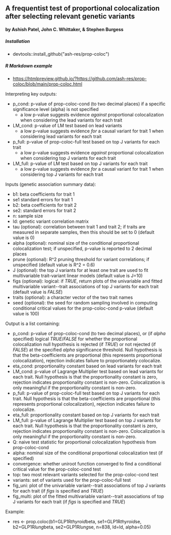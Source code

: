 ## A frequentist test of proportional colocalization after selecting relevant genetic variants ##
#### by Ashish Patel, John C. Whittaker, & Stephen Burgess #### 


##### Installation
* devtools::install_github("ash-res/prop-coloc")

##### R Markdown example
* https://htmlpreview.github.io/?https://github.com/ash-res/prop-coloc/blob/main/prop-coloc.html

Interpreting key outputs:
 * p_cond: p-value of prop-coloc-cond (to two decimal places) if a specific significance level (alpha) is not specified
     * a low p-value suggests evidence *against* proportional colocalization when considering the lead variants for each trait
 * LM_cond: p-value of LM test based on lead variants
     * a low p-value suggests evidence *for* a causal variant for trait 1 when considering lead variants for each trait
 * p_full: p-value of prop-coloc-full test based on top J variants for each trait
     * a low p-value suggests evidence *against* proportional colocalization when considering top J variants for each trait  
 * LM_full: p-value of LM test based on top J variants for each trait
     * a low p-value suggests evidence *for* a causal variant for trait 1 when considering top J variants for each trait

Inputs (genetic association summary data):
 * b1: beta coefficients for trait 1
 * se1 standard errors for trait 1
 * b2: beta coefficients for trait 2
 * se2: standard errors for trait 2
 * n: sample size
 * ld: genetic variant correlation matrix
 * tau (optional): correlation between trait 1 and trait 2; if traits are measured in separate samples, then this should be set to 0 (default value is 0)
 * alpha (optional): nominal size of the conditional proportional colocalization test; if unspecified, p-value is reported to 2 decimal places
 * prune (optional): R^2 pruning threshold for variant correlations; if unspecified (default value is R^2 = 0.6)
 * J (optional): the top J variants for at least one trait are used to fit multivariable trait-variant linear models (default value is J=10)
 * figs (optional): logical: if *TRUE*, return plots of the univariable and fitted multivariable variant--trait associations of top J variants for each trait (default value is *FALSE*)
 * traits (optional): a character vector of the two trait names
 * seed (optional): the seed for random sampling involved in computing conditional critical values for the prop-coloc-cond p-value (default value is 100)

Output is a list containing:
 * p_cond: p-value of prop-coloc-cond (to two decimal places), or (if *alpha* specified) logical *TRUE*/*FALSE* for whether the proportional colocalization null hypothesis is rejected (if *TRUE*) or not rejected (if *FALSE*) at the specified *alpha* significance threshold. Null hypothesis is that the beta-coefficients are proportional (this represents proportional colocalization), rejection indicates failure to proportionately colocalize.
 * eta_cond: proportionality constant based on lead variants for each trait
 * LM_cond: p-value of Lagrange Multiplier test based on lead variants for each trait. Null hypothesis is that the proportionality constant is zero, rejection indicates proportionality constant is non-zero. Colocalization is only meaningful if the proportionality constant is non-zero.
 * p_full: p-value of prop-coloc-full test based on top J variants for each trait. Null hypothesis is that the beta-coefficients are proportional (this represents proportional colocalization), rejection indicates failure to colocalize.
 * eta_full: proportionality constant based on top J variants for each trait
 * LM_full: p-value of Lagrange Multiplier test based on top J variants for each trait. Null hypothesis is that the proportionality constant is zero, rejection indicates proportionality constant is non-zero. Colocalization is only meaningful if the proportionality constant is non-zero.
 * Q: naive test statistic for proportional colocalization hypothesis from prop-coloc-cond
 * alpha: nominal size of the conditional proportional colocalization test (if specified)
 * convergence: whether uniroot function converged to find a conditional critical value for the prop-coloc-cond test
 * top: two most relevant variants selected for the prop-coloc-cond test
 * variants: set of variants used for the prop-coloc-full test
 * fig_uni: plot of the univariable variant--trait associations of top J variants for each trait (if *figs* is specified and *TRUE*)
 * fig_multi: plot of the fitted multivariable variant--trait associations of top J variants for each trait (if *figs* is specified and *TRUE*)

Example:
 * res <- prop.coloc(b1=GLP1R$thyroid$beta, se1=GLP1R$thyroid$se, b2=GLP1R$lung$beta, se2=GLP1R$lung$se, n=838, ld=ld, alpha=0.05)
